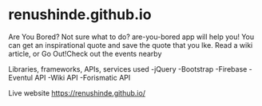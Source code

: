 # renushinde.github.io

 Are You Bored? Not sure what to do? are-you-bored app will help you! 
 You can get an inspirational quote and save the quote that you lke. Read a wiki article, or Go Out!Check out the events nearby
 
 Libraries, frameworks, APIs, services used
 -jQuery
 -Bootstrap
 -Firebase
 -Eventul API
 -Wiki API
 -Forismatic API
 
Live website https://renushinde.github.io/
